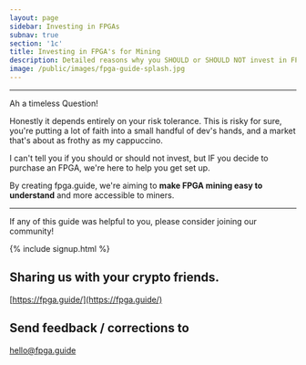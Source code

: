 ```yaml
---
layout: page
sidebar: Investing in FPGAs
subnav: true
section: '1c'
title: Investing in FPGA's for Mining
description: Detailed reasons why you SHOULD or SHOULD NOT invest in FPGAs.  Read and inform yourself!  
image: /public/images/fpga-guide-splash.jpg
---
```


---

Ah a timeless Question!  

Honestly it depends entirely on your risk tolerance.  This is risky for sure, you're putting a lot of faith into a small handful of dev's hands, and a market that's about as frothy as my cappuccino.

I can't tell you if you should or should not invest, but IF you decide to purchase an FPGA, we're here to help you get set up.  

By creating fpga.guide, we're aiming to **make FPGA mining easy to understand** and more accessible to miners.

---

If any of this guide was helpful to you, please consider joining our community!
  
{% include signup.html %}

## Sharing us with your crypto friends. 

[https://fpga.guide/](https://fpga.guide/)

## Send feedback / corrections to 

[hello@fpga.guide](mailto:hello@fpga.guide)
